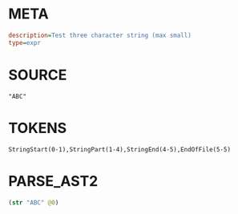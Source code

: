 # META
~~~ini
description=Test three character string (max small)
type=expr
~~~

# SOURCE
~~~roc
"ABC"
~~~

# TOKENS
~~~zig
StringStart(0-1),StringPart(1-4),StringEnd(4-5),EndOfFile(5-5)
~~~

# PARSE_AST2
~~~clojure
(str "ABC" @0)

~~~
